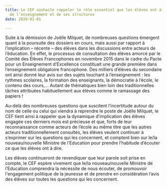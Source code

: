 ```yaml
---
title: Le CEF souhaite rappeler le rôle essentiel que les élèves ont à jouer au sein
  de l’enseignement et de ses structures
date: 2020-01-01

---
```

Suite à la démission de Joëlle Milquet, de nombreuses questions émergent quant à la poursuite des dossiers en cours, mais aussi par rapport à l’implication – récente – des élèves dans les discussions entre acteurs de l’éducation. En effet, le processus de consultation des élèves amorcé par le Comité des Élèves Francophones en novembre 2015 dans le cadre du Pacte pour un Enseignement d’Excellence constituait une grande première dans l’enseignement obligatoire francophone. Des milliers d’élèves du secondaire ont ainsi donné leur avis sur des sujets touchant à l’enseignement : les rythmes scolaires, la formation des enseignants, la démocratie à l’école, le contenu des cours,… Autant de thématiques bien loin des traditionnelles tâches attribuées habituellement aux élèves comme le ramassage des papiers !

Au-delà des nombreuses questions que suscitent l’incertitude autour du nom de celle ou celui qui viendra à reprendre le poste de Joëlle Milquet, le CEF tient ainsi à rappeler que la dynamique d’implication des élèves engagée ces derniers mois est précieuse et que, forts de leur reconnaissance comme acteurs de l’école au même titre que les autres acteurs traditionnellement consultés, les élèves veulent continuer à s’exprimer sur les questions qui les concernent, et comptent bien sur le/la nouveau/nouvelle Ministre de l’Education pour prendre l’habitude d’écouter ce que les élèves ont à dire.

Les élèves continueront de revendiquer que leur parole soit prise en compte, le CEF espère vivement que le/la nouveau/nouvelle Ministre de l’Education comprendra la nécessite de nous écouter, de promouvoir l'engagement politique de la jeunesse et de prendre en considération l’avis des élèves sur toutes les questions qui les concernent.